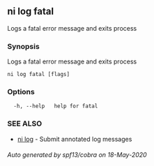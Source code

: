 ## ni log fatal

Logs a fatal error message and exits process

### Synopsis

Logs a fatal error message and exits process

```
ni log fatal [flags]
```

### Options

```
  -h, --help   help for fatal
```

### SEE ALSO

* [ni log](ni_log.md)	 - Submit annotated log messages

###### Auto generated by spf13/cobra on 18-May-2020
